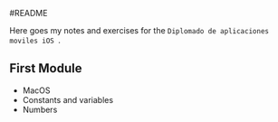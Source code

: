 #README

Here goes my notes and exercises for the `Diplomado de aplicaciones moviles iOS `. 


## First Module

- MacOS
- Constants and variables
- Numbers





